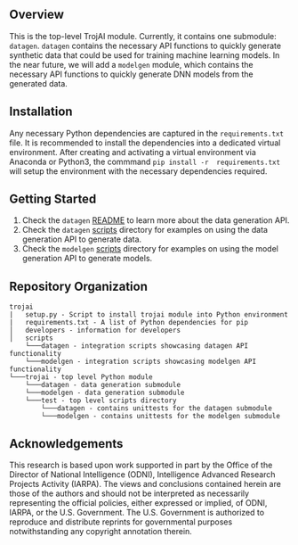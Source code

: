 ## Overview
This is the top-level TrojAI module.  Currently, it contains one submodule: `datagen`. 
`datagen` contains the necessary API functions to quickly generate synthetic data that could be used for training machine learning models. In the near future, we will add a `modelgen` module, which contains the necessary API functions to quickly generate DNN models from the generated data.

## Installation
Any necessary Python dependencies are captured in the `requirements.txt` file.  It is recommended to install the dependencies into a dedicated virtual environment.  After creating 
and activating a virtual environment via Anaconda or Python3, the commmand `pip install -r 
requirements.txt` will setup the environment with the necessary dependencies required. 

## Getting Started
 1. Check the `datagen` [README](trojai/datagen) to learn more about the data generation API.
 2. Check the `datagen` [scripts](scripts/datagen) directory for examples on using the data generation API to generate data.
 3. Check the `modelgen` [scripts](scripts/modelgen) directory for examples on using the model generation API to generate models.

## Repository Organization
```
trojai
|   setup.py - Script to install trojai module into Python environment
|   requirements.txt - A list of Python dependencies for pip
│   developers - information for developers
│   scripts
    └───datagen - integration scripts showcasing datagen API functionality
    └───modelgen - integration scripts showcasing modelgen API functionality
└───trojai - top level Python module
    └───datagen - data generation submodule
    └───modelgen - data generation submodule
    └───test - top level scripts directory
        └───datagen - contains unittests for the datagen submodule
        └───modelgen - contains unittests for the modelgen submodule
```

## Acknowledgements
This research is based upon work supported in part by the Office of the Director of National Intelligence (ODNI), Intelligence Advanced Research Projects Activity (IARPA). The views and conclusions contained herein are those of the authors and should not be interpreted as necessarily representing the official policies, either expressed or implied, of ODNI, IARPA, or the U.S. Government. The U.S. Government is authorized to reproduce and distribute reprints for governmental purposes notwithstanding any copyright annotation therein.